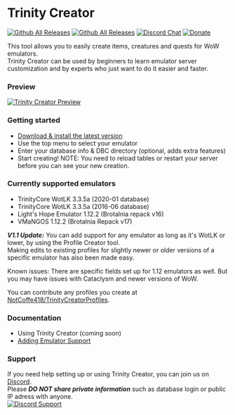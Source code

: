 # Trinity Creator #
[![Github All Releases](https://img.shields.io/github/v/release/notcoffee418/trinitycreator?include_prereleases)](https://github.com/NotCoffee418/TrinityCreator/releases)
[![Github All Releases](https://img.shields.io/github/downloads/notcoffee418/trinitycreator/total.svg?style=flat)](https://github.com/NotCoffee418/TrinityCreator/releases)
[![Discord Chat](https://img.shields.io/discord/717556942071005305.svg)](https://discord.gg/gUXwShK)
[![Donate](https://img.shields.io/liberapay/patrons/NotCoffee418.svg?logo=liberapay)](https://liberapay.com/NotCoffee418/donate)

This tool allows you to easily create items, creatures and quests for WoW emulators.  
Trinity Creator can be used by beginners to learn emulator server customization and by experts who just want to do it easier and faster.

### Preview ###
[![Trinity Creator Preview](https://user-images.githubusercontent.com/9306304/83597121-c21ab980-a566-11ea-980b-0163f1dd7518.png "Item Creator")](https://user-images.githubusercontent.com/9306304/83596693-921ee680-a565-11ea-87c2-9d975710b577.png)

### Getting started ###
* [Download & install the latest version](https://github.com/Nadromar/TrinityCreator/blob/master/TrinityCreatorSetup/bin/Release/TrinityCreatorSetup.msi?raw=true)
* Use the top menu to select your emulator
* Enter your database info & DBC directory (optional, adds extra features)
* Start creating!
NOTE: You need to reload tables or restart your server before you can see your new creation.

### Currently supported emulators ###
* TrinityCore WotLK 3.3.5a (2020-01 database)
* TrinityCore WotLK 3.3.5a (2016-06 database)
* Light's Hope Emulator 1.12.2 (Brotalnia repack v16)
* VMaNGOS 1.12.2 (Brotalnia Repack v17)

***V1.1 Update:*** You can add support for any emulator as long as it's WotLK or lower, by using the Profile Creator tool.  
Making edits to existing profiles for slightly newer or older versions of a specific emulator has also been made easy.

Known issues: There are specific fields set up for 1.12 emulators as well. But you may have issues with Cataclysm and newer versions of WoW.

You can contribute any profiles you create at [NotCoffe418/TrinityCreatorProfiles](https://github.com/NotCoffee418/TrinityCreatorProfiles).

### Documentation ###
- Using Trinity Creator (coming soon)
- [Adding Emulator Support](https://github.com/NotCoffee418/TrinityCreator/wiki/Adding-Emulator-Support)

### Support ###
If you need help setting up or using Trinity Creator, you can join us on [Discord](https://discord.gg/gUXwShK).  
Please ***DO NOT share private information*** such as database login or public IP adress with anyone.  
[![Discord Support](https://img.shields.io/discord/717556942071005305.svg)](https://discord.gg/gUXwShK) 
